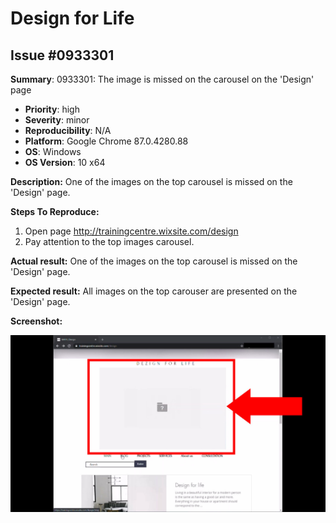 # Design for Life

## Issue #0933301

**Summary**: 0933301: The image is missed on the carousel on the 'Design' page

- **Priority**: high
- **Severity**: minor
- **Reproducibility**: N/A
- **Platform**: Google Chrome 87.0.4280.88
- **OS**: Windows
- **OS Version**: 10 x64

**Description:** One of the images on the top carousel is missed on the 'Design' page.

**Steps To Reproduce:**

1. Open page http://trainingcentre.wixsite.com/design
2. Pay attention to the top images carousel.

**Actual result:** One of the images on the top carousel is missed on the 'Design' page.

**Expected result:** All images on the top carouser are presented on the 'Design' page.

**Screenshot:**

![0933301](0933301.jpg)
